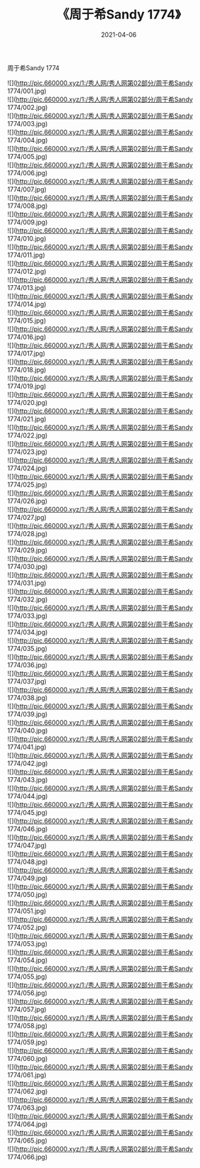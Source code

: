 ﻿---
layout: post
title:  《周于希Sandy 1774》
date:   2021-04-06
img: http://pic.660000.xyz/1:/秀人网/秀人网第02部分/周于希Sandy 1774/000.jpg
categories: [美女, 清纯, 唯美]
---

周于希Sandy 1774

  ![](http://pic.660000.xyz/1:/秀人网/秀人网第02部分/周于希Sandy 1774/001.jpg) <br> ![](http://pic.660000.xyz/1:/秀人网/秀人网第02部分/周于希Sandy 1774/002.jpg) <br> ![](http://pic.660000.xyz/1:/秀人网/秀人网第02部分/周于希Sandy 1774/003.jpg) <br> ![](http://pic.660000.xyz/1:/秀人网/秀人网第02部分/周于希Sandy 1774/004.jpg) <br> ![](http://pic.660000.xyz/1:/秀人网/秀人网第02部分/周于希Sandy 1774/005.jpg) <br> ![](http://pic.660000.xyz/1:/秀人网/秀人网第02部分/周于希Sandy 1774/006.jpg) <br> ![](http://pic.660000.xyz/1:/秀人网/秀人网第02部分/周于希Sandy 1774/007.jpg) <br> ![](http://pic.660000.xyz/1:/秀人网/秀人网第02部分/周于希Sandy 1774/008.jpg) <br> ![](http://pic.660000.xyz/1:/秀人网/秀人网第02部分/周于希Sandy 1774/009.jpg) <br> ![](http://pic.660000.xyz/1:/秀人网/秀人网第02部分/周于希Sandy 1774/010.jpg) <br> ![](http://pic.660000.xyz/1:/秀人网/秀人网第02部分/周于希Sandy 1774/011.jpg) <br> ![](http://pic.660000.xyz/1:/秀人网/秀人网第02部分/周于希Sandy 1774/012.jpg) <br> ![](http://pic.660000.xyz/1:/秀人网/秀人网第02部分/周于希Sandy 1774/013.jpg) <br> ![](http://pic.660000.xyz/1:/秀人网/秀人网第02部分/周于希Sandy 1774/014.jpg) <br> ![](http://pic.660000.xyz/1:/秀人网/秀人网第02部分/周于希Sandy 1774/015.jpg) <br> ![](http://pic.660000.xyz/1:/秀人网/秀人网第02部分/周于希Sandy 1774/016.jpg) <br> ![](http://pic.660000.xyz/1:/秀人网/秀人网第02部分/周于希Sandy 1774/017.jpg) <br> ![](http://pic.660000.xyz/1:/秀人网/秀人网第02部分/周于希Sandy 1774/018.jpg) <br> ![](http://pic.660000.xyz/1:/秀人网/秀人网第02部分/周于希Sandy 1774/019.jpg) <br> ![](http://pic.660000.xyz/1:/秀人网/秀人网第02部分/周于希Sandy 1774/020.jpg) <br> ![](http://pic.660000.xyz/1:/秀人网/秀人网第02部分/周于希Sandy 1774/021.jpg) <br> ![](http://pic.660000.xyz/1:/秀人网/秀人网第02部分/周于希Sandy 1774/022.jpg) <br> ![](http://pic.660000.xyz/1:/秀人网/秀人网第02部分/周于希Sandy 1774/023.jpg) <br> ![](http://pic.660000.xyz/1:/秀人网/秀人网第02部分/周于希Sandy 1774/024.jpg) <br> ![](http://pic.660000.xyz/1:/秀人网/秀人网第02部分/周于希Sandy 1774/025.jpg) <br> ![](http://pic.660000.xyz/1:/秀人网/秀人网第02部分/周于希Sandy 1774/026.jpg) <br> ![](http://pic.660000.xyz/1:/秀人网/秀人网第02部分/周于希Sandy 1774/027.jpg) <br> ![](http://pic.660000.xyz/1:/秀人网/秀人网第02部分/周于希Sandy 1774/028.jpg) <br> ![](http://pic.660000.xyz/1:/秀人网/秀人网第02部分/周于希Sandy 1774/029.jpg) <br> ![](http://pic.660000.xyz/1:/秀人网/秀人网第02部分/周于希Sandy 1774/030.jpg) <br> ![](http://pic.660000.xyz/1:/秀人网/秀人网第02部分/周于希Sandy 1774/031.jpg) <br> ![](http://pic.660000.xyz/1:/秀人网/秀人网第02部分/周于希Sandy 1774/032.jpg) <br> ![](http://pic.660000.xyz/1:/秀人网/秀人网第02部分/周于希Sandy 1774/033.jpg) <br> ![](http://pic.660000.xyz/1:/秀人网/秀人网第02部分/周于希Sandy 1774/034.jpg) <br> ![](http://pic.660000.xyz/1:/秀人网/秀人网第02部分/周于希Sandy 1774/035.jpg) <br> ![](http://pic.660000.xyz/1:/秀人网/秀人网第02部分/周于希Sandy 1774/036.jpg) <br> ![](http://pic.660000.xyz/1:/秀人网/秀人网第02部分/周于希Sandy 1774/037.jpg) <br> ![](http://pic.660000.xyz/1:/秀人网/秀人网第02部分/周于希Sandy 1774/038.jpg) <br> ![](http://pic.660000.xyz/1:/秀人网/秀人网第02部分/周于希Sandy 1774/039.jpg) <br> ![](http://pic.660000.xyz/1:/秀人网/秀人网第02部分/周于希Sandy 1774/040.jpg) <br> ![](http://pic.660000.xyz/1:/秀人网/秀人网第02部分/周于希Sandy 1774/041.jpg) <br> ![](http://pic.660000.xyz/1:/秀人网/秀人网第02部分/周于希Sandy 1774/042.jpg) <br> ![](http://pic.660000.xyz/1:/秀人网/秀人网第02部分/周于希Sandy 1774/043.jpg) <br> ![](http://pic.660000.xyz/1:/秀人网/秀人网第02部分/周于希Sandy 1774/044.jpg) <br> ![](http://pic.660000.xyz/1:/秀人网/秀人网第02部分/周于希Sandy 1774/045.jpg) <br> ![](http://pic.660000.xyz/1:/秀人网/秀人网第02部分/周于希Sandy 1774/046.jpg) <br> ![](http://pic.660000.xyz/1:/秀人网/秀人网第02部分/周于希Sandy 1774/047.jpg) <br> ![](http://pic.660000.xyz/1:/秀人网/秀人网第02部分/周于希Sandy 1774/048.jpg) <br> ![](http://pic.660000.xyz/1:/秀人网/秀人网第02部分/周于希Sandy 1774/049.jpg) <br> ![](http://pic.660000.xyz/1:/秀人网/秀人网第02部分/周于希Sandy 1774/050.jpg) <br> ![](http://pic.660000.xyz/1:/秀人网/秀人网第02部分/周于希Sandy 1774/051.jpg) <br> ![](http://pic.660000.xyz/1:/秀人网/秀人网第02部分/周于希Sandy 1774/052.jpg) <br> ![](http://pic.660000.xyz/1:/秀人网/秀人网第02部分/周于希Sandy 1774/053.jpg) <br> ![](http://pic.660000.xyz/1:/秀人网/秀人网第02部分/周于希Sandy 1774/054.jpg) <br> ![](http://pic.660000.xyz/1:/秀人网/秀人网第02部分/周于希Sandy 1774/055.jpg) <br> ![](http://pic.660000.xyz/1:/秀人网/秀人网第02部分/周于希Sandy 1774/056.jpg) <br> ![](http://pic.660000.xyz/1:/秀人网/秀人网第02部分/周于希Sandy 1774/057.jpg) <br> ![](http://pic.660000.xyz/1:/秀人网/秀人网第02部分/周于希Sandy 1774/058.jpg) <br> ![](http://pic.660000.xyz/1:/秀人网/秀人网第02部分/周于希Sandy 1774/059.jpg) <br> ![](http://pic.660000.xyz/1:/秀人网/秀人网第02部分/周于希Sandy 1774/060.jpg) <br> ![](http://pic.660000.xyz/1:/秀人网/秀人网第02部分/周于希Sandy 1774/061.jpg) <br> ![](http://pic.660000.xyz/1:/秀人网/秀人网第02部分/周于希Sandy 1774/062.jpg) <br> ![](http://pic.660000.xyz/1:/秀人网/秀人网第02部分/周于希Sandy 1774/063.jpg) <br> ![](http://pic.660000.xyz/1:/秀人网/秀人网第02部分/周于希Sandy 1774/064.jpg) <br> ![](http://pic.660000.xyz/1:/秀人网/秀人网第02部分/周于希Sandy 1774/065.jpg) <br> ![](http://pic.660000.xyz/1:/秀人网/秀人网第02部分/周于希Sandy 1774/066.jpg) <br>